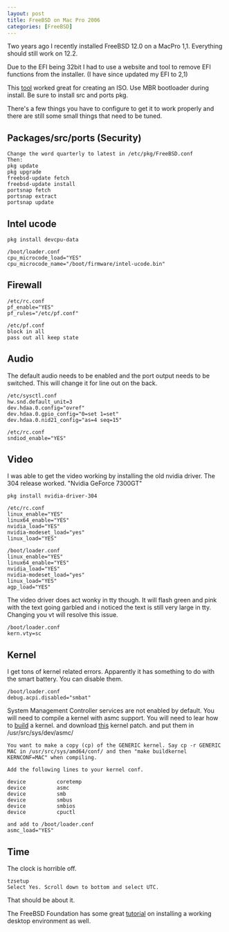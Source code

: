 ```yaml
---
layout: post
title: FreeBSD on Mac Pro 2006
categories: [FreeBSD]
---
```


Two years ago I recently installed FreeBSD 12.0 on a MacPro 1,1. Everything should still work on 12.2.

Due to the EFI being 32bit I had to use a website and tool to remove EFI functions from the installer.
(I have since updated my EFI to 2,1)

This [tool](https://mattgadient.com/2016/07/11/linux-dvd-images-and-how-to-for-32-bit-efi-macs-late-2006-models/) worked great for creating an ISO. Use MBR bootloader during install. Be sure to install src and ports pkg.

There's a few things you have to configure to get it to work properly and there are still some small things that need to be tuned.

## Packages/src/ports (Security)
```
Change the word quarterly to latest in /etc/pkg/FreeBSD.conf
Then:
pkg update
pkg upgrade
freebsd-update fetch
freebsd-update install
portsnap fetch
portsnap extract
portsnap update
```

## Intel ucode
```
pkg install devcpu-data

/boot/loader.conf
cpu_microcode_load="YES"
cpu_microcode_name="/boot/firmware/intel-ucode.bin"
```

## Firewall
```
/etc/rc.conf
pf_enable="YES"
pf_rules="/etc/pf.conf"

/etc/pf.conf
block in all
pass out all keep state
```

## Audio
The default audio needs to be enabled and the port output needs to be switched. This will change it for line out on the back.
```
/etc/sysctl.conf 
hw.snd.default_unit=3
dev.hdaa.0.config="ovref" 
dev.hdaa.0.gpio_config="0=set 1=set" 
dev.hdaa.0.nid21_config="as=4 seq=15"
```
```
/etc/rc.conf 
sndiod_enable="YES"
```

## Video
I was able to get the video working by installing the old nvidia driver. The 304 release worked. "Nvidia GeForce 7300GT"
```
pkg install nvidia-driver-304 

/etc/rc.conf  
linux_enable="YES" 
linux64_enable="YES" 
nvidia_load="YES" 
nvidia-modeset_load="yes" 
linux_load="YES" 
```
```	  
/boot/loader.conf  
linux_enable="YES" 
linux64_enable="YES" 
nvidia_load="YES" 
nvidia-modeset_load="yes" 
linux_load="YES" 
agp_load="YES"
```
The video driver does act wonky in tty though. It will flash green and pink with the text going garbled and i noticed the text is still very large in tty. Changing you vt will resolve this issue.
```
/boot/loader.conf
kern.vty=sc
```

 ## Kernel
I get tons of kernel related errors. Apparently it has something to do with the smart battery. You can disable them.
```
/boot/loader.conf 
debug.acpi.disabled="smbat"
```

System Management Controller services are not enabled by default. You will need to compile a kernel with asmc support.
You will need to lear how to [build](https://www.freebsd.org/doc/en_US.ISO8859-1/books/handbook/kernelconfig-building.html) a kernel. and download [this](https://svnweb.freebsd.org/base?view=revision&revision=342756) kernel patch.
and put them in 
/usr/src/sys/dev/asmc/
```
You want to make a copy (cp) of the GENERIC kernel. Say cp -r GENERIC MAC in /usr/src/sys/amd64/conf/ and then "make buildkernel KERNCONF=MAC" when compiling.

Add the following lines to your kernel conf. 

device          coretemp 
device          asmc 
device          smb 
device          smbus 
device          smbios 
device          cpuctl

and add to /boot/loader.conf
asmc_load="YES"
```
## Time

The clock is horrible off.
```
tzsetup  
Select Yes. Scroll down to bottom and select UTC.
```

That should be about it.

The FreeBSD Foundation has some great [tutorial](https://www.freebsdfoundation.org/freebsd/how-to-guides/installing-a-desktop-environment-on-freebsd/) on installing a working desktop environment as well.




